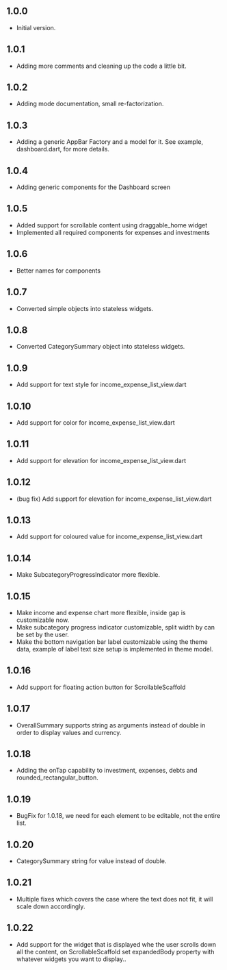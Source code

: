 ## 1.0.0

- Initial version.

## 1.0.1

- Adding more comments and cleaning up the code a little bit.

## 1.0.2

- Adding mode documentation, small re-factorization. 

## 1.0.3

- Adding a generic AppBar Factory and a model for it. See example, dashboard.dart, for more details.

## 1.0.4

- Adding generic components for the Dashboard screen

## 1.0.5

- Added support for scrollable content using draggable_home widget
- Implemented all required components for expenses and investments

## 1.0.6

- Better names for components

## 1.0.7

- Converted simple objects into stateless widgets.

## 1.0.8

- Converted CategorySummary object into stateless widgets.

## 1.0.9

- Add support for text style for income_expense_list_view.dart

## 1.0.10

- Add support for color for income_expense_list_view.dart

## 1.0.11

- Add support for elevation for income_expense_list_view.dart

## 1.0.12

- (bug fix) Add support for elevation for income_expense_list_view.dart

## 1.0.13

- Add support for coloured value for income_expense_list_view.dart

## 1.0.14

- Make SubcategoryProgressIndicator more flexible.

## 1.0.15

- Make income and expense chart more flexible, inside gap is customizable now.
- Make subcategory progress indicator customizable, split width by can be set by the user.
- Make the bottom navigation bar label customizable using the theme data, example of label text size setup is implemented in theme model.

## 1.0.16

- Add support for floating action button for ScrollableScaffold

## 1.0.17

- OverallSummary supports string as arguments instead of double in order to display values and currency.

## 1.0.18

- Adding the onTap capability to investment, expenses, debts and rounded_rectangular_button.

## 1.0.19

- BugFix for 1.0.18, we need for each element to be editable, not the entire list.

## 1.0.20

- CategorySummary string for value instead of double.

## 1.0.21

- Multiple fixes which covers the case where the text does not fit, it will scale down accordingly.

## 1.0.22

- Add support for the widget that is displayed whe the user scrolls down all the content, on ScrollableScaffold set expandedBody property with whatever widgets you want to display..
